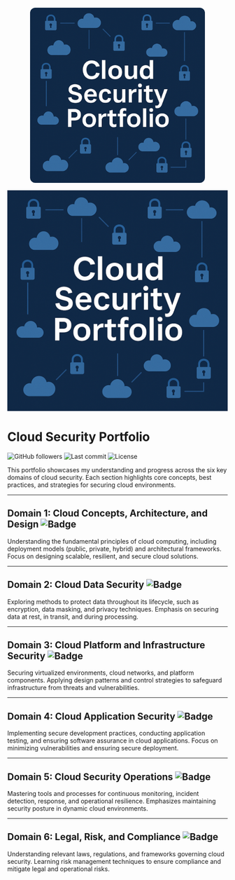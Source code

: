 <p align="center">
  <img src="cloud_security_portfolio.png" alt="Cloud Security Portfolio" style="width: 400px; border-radius: 12px;" />
</p>


<!DOCTYPE html>
<html lang="en">
<head>
  <meta charset="UTF-8" />
  <meta name="viewport" content="width=device-width, initial-scale=1.0"/>
  <link rel="stylesheet" href="styles.css" />
</head>
<body>
  <div class="container">
    <img src="cloud_security_portfolio.png" alt="Cloud Security Portfolio Banner" class="banner" />
  </div>
</body>
</html>


# Cloud Security Portfolio

![GitHub followers](https://img.shields.io/github/followers/yourusername?style=social) ![Last commit](https://img.shields.io/github/last-commit/yourusername/your-repo) ![License](https://img.shields.io/github/license/yourusername/your-repo)

This portfolio showcases my understanding and progress across the six key domains of cloud security. Each section highlights core concepts, best practices, and strategies for securing cloud environments.

---

## Domain 1: Cloud Concepts, Architecture, and Design ![Badge](https://img.shields.io/badge/Cloud%20Concepts-Architecture-brightblue?style=for-the-badge&logo=cloud)

Understanding the fundamental principles of cloud computing, including deployment models (public, private, hybrid) and architectural frameworks. Focus on designing scalable, resilient, and secure cloud solutions.

---

## Domain 2: Cloud Data Security ![Badge](https://img.shields.io/badge/Data%20Security-Protection-blue?style=for-the-badge&logo=security)

Exploring methods to protect data throughout its lifecycle, such as encryption, data masking, and privacy techniques. Emphasis on securing data at rest, in transit, and during processing.

---

## Domain 3: Cloud Platform and Infrastructure Security ![Badge](https://img.shields.io/badge/Platform%20&%20Infra-Security-orange?style=for-the-badge&logo=shield)

Securing virtualized environments, cloud networks, and platform components. Applying design patterns and control strategies to safeguard infrastructure from threats and vulnerabilities.

---

## Domain 4: Cloud Application Security ![Badge](https://img.shields.io/badge/Application-Dev-red?style=for-the-badge&logo=code)

Implementing secure development practices, conducting application testing, and ensuring software assurance in cloud applications. Focus on minimizing vulnerabilities and ensuring secure deployment.

---

## Domain 5: Cloud Security Operations ![Badge](https://img.shields.io/badge/Operations-Monitoring-yellow?style=for-the-badge&logo=eye)

Mastering tools and processes for continuous monitoring, incident detection, response, and operational resilience. Emphasizes maintaining security posture in dynamic cloud environments.

---

## Domain 6: Legal, Risk, and Compliance ![Badge](https://img.shields.io/badge/Legal-Risk-green?style=for-the-badge&logo=gavel)

Understanding relevant laws, regulations, and frameworks governing cloud security. Learning risk management techniques to ensure compliance and mitigate legal and operational risks.
